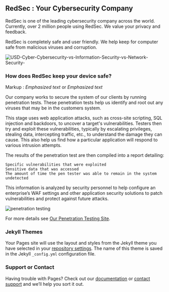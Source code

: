## RedSec : Your Cybersecurity Company

RedSec is one of the leading cybersecurity company across the world. Currently, over 2 million people using RedSec. We value your privacy and feedback.

RedSec is completely safe and user friendly. We help keep for computer safe from malicious viruses and corruption.


![USD-Cyber-Cybersecurity-vs-Information-Security-vs-Network-Security-](https://user-images.githubusercontent.com/85941318/136254045-43c950a5-eaa9-4dcf-84ce-5f4d81315e91.jpg)


### How does RedSec keep your device safe?
 
Markup :  _Emphasized text_ or *Emphasized text*

Our company works to secure the system of our clients by running penetration tests. These penetration tests help us identify and root out any viruses that may 
be in the customers system. 


This stage uses web application attacks, such as cross-site scripting, SQL injection and backdoors, to uncover a target's vulnerabilities. Testers then try and exploit these vulnerabilities, typically by escalating privileges, stealing data, intercepting traffic, etc., to understand the damage they can cause. This also help us find how a particular application will respond to various intrusion attempts.

The results of the penetration test are then compiled into a report detailing:

    Specific vulnerabilities that were exploited
    Sensitive data that was accessed
    The amount of time the pen tester was able to remain in the system undetected
    
This information is analyzed by security personnel to help configure an enterprise’s WAF settings and other application security solutions to patch vulnerabilities and protect against future attacks.

![penetration testing](https://user-images.githubusercontent.com/85941318/136253722-4ad5c609-4d60-4865-afca-7387d996e6d3.jpg)



For more details see [Our Penetration Testing Site](https://www.guru99.com/learn-penetration-testing.html).

### Jekyll Themes

Your Pages site will use the layout and styles from the Jekyll theme you have selected in your [repository settings](https://github.com/AryanShoran/WebsiteDevelopment/settings/pages). The name of this theme is saved in the Jekyll `_config.yml` configuration file.

### Support or Contact

Having trouble with Pages? Check out our [documentation](https://docs.github.com/categories/github-pages-basics/) or [contact support](https://support.github.com/contact) and we’ll help you sort it out.
